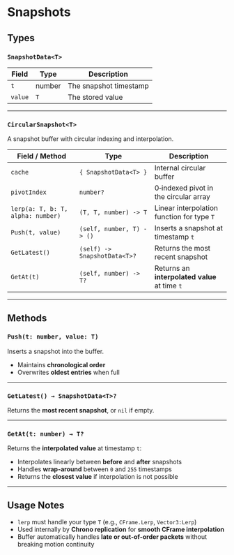 # Snapshots

## Types

### `SnapshotData<T>`

| Field     | Type   | Description              |
|----------|-------|--------------------------|
| `t`      | number | The snapshot timestamp   |
| `value`  | `T`    | The stored value         |

---

### `CircularSnapshot<T>`

A snapshot buffer with circular indexing and interpolation.

| Field / Method                  | Type                                               | Description                                    |
|---------------------------------|---------------------------------------------------|------------------------------------------------|
| `cache`                         | `{ SnapshotData<T> }`                              | Internal circular buffer                       |
| `pivotIndex`                    | `number?`                                         | 0‑indexed pivot in the circular array          |
| `lerp(a: T, b: T, alpha: number)` | `(T, T, number) -> T`                            | Linear interpolation function for type `T`     |
| `Push(t, value)`                 | `(self, number, T) -> ()`                         | Inserts a snapshot at timestamp `t`            |
| `GetLatest()`                    | `(self) -> SnapshotData<T>?`                      | Returns the most recent snapshot               |
| `GetAt(t)`                       | `(self, number) -> T?`                            | Returns an **interpolated value** at time `t`  |

---

## Methods

### `Push(t: number, value: T)`

Inserts a snapshot into the buffer.

- Maintains **chronological order**  
- Overwrites **oldest entries** when full

---

### `GetLatest() → SnapshotData<T>?`

Returns the **most recent snapshot**, or `nil` if empty.

---

### `GetAt(t: number) → T?`

Returns the **interpolated value** at timestamp `t`:

- Interpolates linearly between **before** and **after** snapshots
- Handles **wrap-around** between `0` and `255` timestamps
- Returns the **closest value** if interpolation is not possible

---

## Usage Notes

- `lerp` must handle your type `T` (e.g., `CFrame.Lerp`, `Vector3:Lerp`)  
- Used internally by **Chrono replication** for **smooth CFrame interpolation**  
- Buffer automatically handles **late or out-of-order packets** without breaking motion continuity
